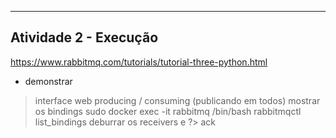 ----------------------------------------------------------
Atividade 2 - Execução
----------------------------------------------------------
https://www.rabbitmq.com/tutorials/tutorial-three-python.html

* demonstrar
> interface web
> producing / consuming (publicando em todos)
> mostrar os bindings
    sudo docker exec -it rabbitmq /bin/bash
    rabbitmqctl list_bindings
> deburrar os receivers e
?> ack